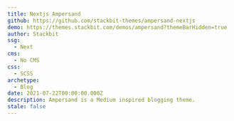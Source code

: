```yaml
---
title: Nextjs Ampersand
github: https://github.com/stackbit-themes/ampersand-nextjs
demo: https://themes.stackbit.com/demos/ampersand?themeBarHidden=true
author: Stackbit
ssg:
  - Next
cms:
  - No CMS
css:
  - SCSS
archetype:
  - Blog
date: 2021-07-22T00:00:00.000Z
description: Ampersand is a Medium inspired blogging theme.
stale: false
---
```

